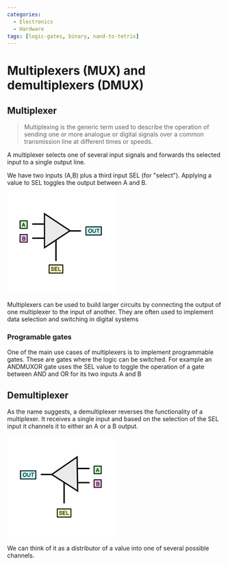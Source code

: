 ```yaml
---
categories:
  - Electronics
  - Hardware
tags: [logic-gates, binary, nand-to-tetris]
---
```


# Multiplexers (MUX) and demultiplexers (DMUX)

## Multiplexer

> Multiplexing is the generic term used to describe the operation of sending one or more analogue or digital signals over a common transmission line at different times or speeds.

A multiplexer selects one of several input signals and forwards ths selected input to a single output line.

We have two inputs (A,B) plus a third input SEL (for "select"). Applying a value to SEL toggles the output between A and B.

![](/_img/MUX.png)

Multiplexers can be used to build larger circuits by connecting the output of one multiplexer to the input of another. They are often used to implement data selection and switching in digital systems

### Programable gates

One of the main use cases of multiplexers is to implement programmable gates. These are gates where the logic can be switched. For example an ANDMUXOR gate uses the SEL value to toggle the operation of a gate between AND and OR for its two inputs A and B

## Demultiplexer

As the name suggests, a demultiplexer reverses the functionality of a multiplexer. It receives a single input and based on the selection of the SEL input it channels it to either an A or a B output.

![](/_img/DMUX.png)

We can think of it as a distributor of a value into one of several possible channels.
